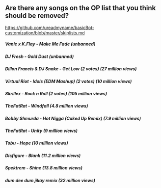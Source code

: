 ## Are there any songs on the OP list that you think should be removed?
https://github.com/ureadmyname/basicBot-customization/blob/master/skiplists.md

##### Vanic x K.Flay - Make Me Fade (unbanned)

##### DJ Fresh - Gold Dust (unbanned)

##### Dillon Francis & DJ Snake - Get Low (2 votes) (27 million views)

##### Virtual Riot - Idols (EDM Mashup) (2 votes) (10 million views)

##### Skrillex - Rock n Roll (2 votes) (105 million views)

##### TheFatRat - Windfall (4.8 million views)

##### Bobby Shmurda - Hot Nigga (Caked Up Remix) (7.9 million views)

##### TheFatRat - Unity (9 million views)

##### Tobu - Hope (10 million views)

##### Disfigure - Blank (11.2 million views)

##### Spektrem - Shine (13.8 million views)

##### dum dee dum jikay remix (32 million views)
